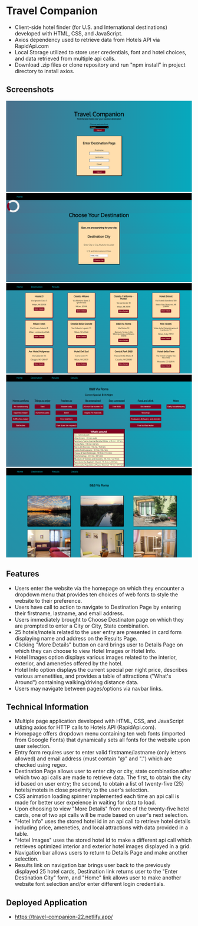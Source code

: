 # Travel Companion

- Client-side hotel finder (for U.S. and International destinations) developed with HTML, CSS, and JavaScript. 
- Axios dependency used to retrieve data from Hotels API via RapidApi.com
- Local Storage utilized to store user credentials, font and hotel choices, and data retrieved from multiple api calls.
- Download .zip files or clone repository and run "npm install" in project directory to install axios.

## Screenshots

<img src="images/TC-homepage.png"> 
<img src="images/TC-destination.png">
<img src="images/TC-results.png">
<img src="images/TC-hotelInfo.png">
<img src="images/TC-hotelImages.png">

## Features

- Users enter the website via the homepage on which they encounter a dropdown menu that provides ten choices of web fonts to style the website to their preference.
- Users have call to action to navigate to Destination Page by entering their firstname, lastname, and email address.
- Users immediately brought to Choose Destinaton page on which they are prompted to enter a City or City, State combination.
- 25 hotels/motels related to the user entry are presented in card form displaying name and address on the Results Page.
- Clicking "More Details" button on card brings user to Details Page on which they can choose to view Hotel Images or Hotel Info.
- Hotel Images option displays various images related to the interior, exterior, and ameneties offered by the hotel.
- Hotel Info option displays the current special per night price, describes various amenetities, and provides a table of attractions ("What's Around") 
  containing walking/driving distance data.
- Users may navigate between pages/options via navbar links.

## Technical Information

- Multiple page application developed with HTML, CSS, and JavaScript utlizing axios for HTTP calls to Hotels API (RapidApi.com).
- Homepage offers dropdown menu containing ten web fonts (imported from Gooogle Fonts) that dynamically sets all fonts for the website upon user selection.
- Entry form requires user to enter valid firstname/lastname (only letters allowed) and email address (must contain "@" and ".") which are checked using regex.
- Destination Page allows user to enter city or city, state combination after which two api calls are made to retrieve data. The first, to obtain the city id based 
  on user entry; the second, to obtain a list of twenty-five (25) hotels/motels in close proximity to the user's selection. 
- CSS animation loading spinner implemented each time an api call is made for better user expeience in waiting for data to load.
- Upon choosing to view "More Details" from one of the twenty-five hotel cards, one of two api calls will be made based on user's next selection. 
- "Hotel Info" uses the stored hotel id in an api call to retrieve hotel details including price, ameneties, and local attractions with data provided in a table.
- "Hotel Images" uses the stored hotel id to make a different api call which retrieves optimized interior and exterior hotel images displayed in a grid.
- Navigation bar allows users to return to Details Page and make another selection.
- Results link on navigation bar brings user back to the previously displayed 25 hotel cards, Destination link returns user to the "Enter Destination City" form, and 
  "Home" link allows user to make another website font selection and/or enter different login credentials. 

## Deployed Application

- https://travel-companion-22.netlify.app/

